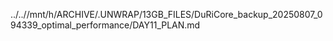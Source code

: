 ../..//mnt/h/ARCHIVE/.UNWRAP/13GB_FILES/DuRiCore_backup_20250807_094339_optimal_performance/DAY11_PLAN.md